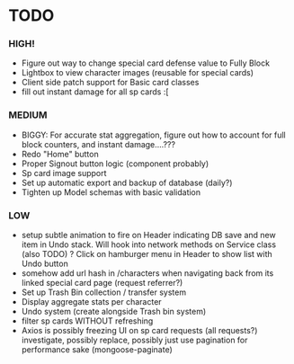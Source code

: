 # TODO

### HIGH!
- Figure out way to change special card defense value to Fully Block
- Lightbox to view character images (reusable for special cards)
- Client side patch support for Basic card classes
- fill out instant damage for all sp cards :[

### MEDIUM
- BIGGY: For accurate stat aggregation, figure out how to account for full block counters, and instant damage....???
- Redo "Home" button
- Proper Signout button logic (component probably)
- Sp card image support
- Set up automatic export and backup of database (daily?)
- Tighten up Model schemas with basic validation

### LOW
- setup subtle animation to fire on Header indicating DB save and new item in Undo stack. Will hook into network methods on Service class (also TODO) ? Click on hamburger menu in Header to show list with Undo button
- somehow add url hash in /characters when navigating back from its linked special card page (request referrer?)
- Set up Trash Bin collection / transfer system
- Display aggregate stats per character
- Undo system (create alongside Trash bin system)
- filter sp cards WITHOUT refreshing
- Axios is possibly freezing UI on sp card requests (all requests?) investigate, possibly replace, possibly just use pagination for performance sake (mongoose-paginate)

